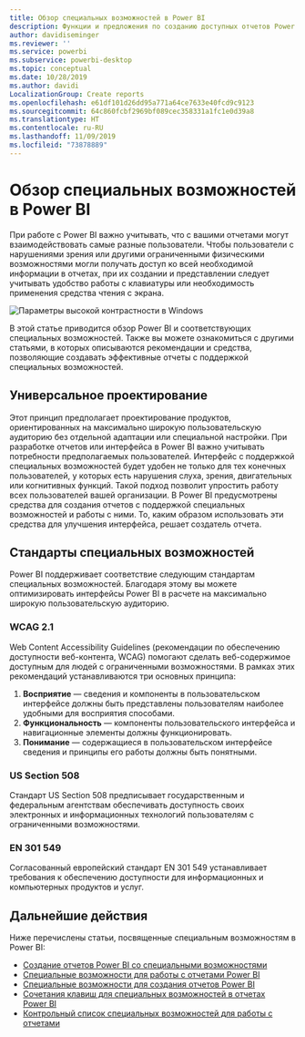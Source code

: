 ```yaml
---
title: Обзор специальных возможностей в Power BI
description: Функции и предложения по созданию доступных отчетов Power BI Desktop
author: davidiseminger
ms.reviewer: ''
ms.service: powerbi
ms.subservice: powerbi-desktop
ms.topic: conceptual
ms.date: 10/28/2019
ms.author: davidi
LocalizationGroup: Create reports
ms.openlocfilehash: e61df101d26dd95a771a64ce7633e40fcd9c9123
ms.sourcegitcommit: 64c860fcbf2969bf089cec358331a1fc1e0d39a8
ms.translationtype: HT
ms.contentlocale: ru-RU
ms.lasthandoff: 11/09/2019
ms.locfileid: "73878889"
---
```

# <a name="overview-of-accessibility-in-power-bi"></a>Обзор специальных возможностей в Power BI
При работе с Power BI важно учитывать, что с вашими отчетами могут взаимодействовать самые разные пользователи. Чтобы пользователи с нарушениями зрения или другими ограниченными физическими возможностями могли получать доступ ко всей необходимой информации в отчетах, при их создании и представлении следует учитывать удобство работы с клавиатуры или необходимость применения средства чтения с экрана.

![Параметры высокой контрастности в Windows](media/desktop-accessibility/accessibility-05b.png)

В этой статье приводится обзор Power BI и соответствующих специальных возможностей. Также вы можете ознакомиться с другими статьями, в которых описываются рекомендации и средства, позволяющие создавать эффективные отчеты с поддержкой специальных возможностей.

## <a name="universal-design"></a>Универсальное проектирование

Этот принцип предполагает проектирование продуктов, ориентированных на максимально широкую пользовательскую аудиторию без отдельной адаптации или специальной настройки. При разработке отчетов или интерфейса в Power BI важно учитывать потребности предполагаемых пользователей. Интерфейс с поддержкой специальных возможностей будет удобен не только для тех конечных пользователей, у которых есть нарушения слуха, зрения, двигательных или когнитивных функций. Такой подход позволит упростить работу всех пользователей вашей организации. В Power BI предусмотрены средства для создания отчетов с поддержкой специальных возможностей и работы с ними. То, каким образом использовать эти средства для улучшения интерфейса, решает создатель отчета.

## <a name="accessibility-standards"></a>Стандарты специальных возможностей

Power BI поддерживает соответствие следующим стандартам специальных возможностей.  Благодаря этому вы можете оптимизировать интерфейсы Power BI в расчете на максимально широкую пользовательскую аудиторию.

### <a name="wcag-21"></a>WCAG 2.1
Web Content Accessibility Guidelines (рекомендации по обеспечению доступности веб-контента, WCAG) помогают сделать веб-содержимое доступным для людей с ограниченными возможностями. В рамках этих рекомендаций устанавливаются три основных принципа:

1. **Восприятие** — сведения и компоненты в пользовательском интерфейсе должны быть представлены пользователям наиболее удобными для восприятия способами.
2. **Функциональность** — компоненты пользовательского интерфейса и навигационные элементы должны функционировать.
3. **Понимание** — содержащиеся в пользовательском интерфейсе сведения и принципы его работы должны быть понятными.

### <a name="us-section-508"></a>US Section 508

Стандарт US Section 508 предписывает государственным и федеральным агентствам обеспечивать доступность своих электронных и информационных технологий пользователям с ограниченными возможностями.

### <a name="en-301-549"></a>EN 301 549
Согласованный европейский стандарт EN 301 549 устанавливает требования к обеспечению доступности для информационных и компьютерных продуктов и услуг.  



## <a name="next-steps"></a>Дальнейшие действия

Ниже перечислены статьи, посвященные специальным возможностям в Power BI:

* [Создание отчетов Power BI со специальными возможностями](desktop-accessibility-creating-reports.md) 
* [Специальные возможности для работы с отчетами Power BI](desktop-accessibility-consuming-tools.md)
* [Специальные возможности для создания отчетов Power BI](desktop-accessibility-creating-tools.md)
* [Сочетания клавиш для специальных возможностей в отчетах Power BI](desktop-accessibility-keyboard-shortcuts.md)
* [Контрольный список специальных возможностей для работы с отчетами](desktop-accessibility-creating-reports.md#report-accessibility-checklist)


